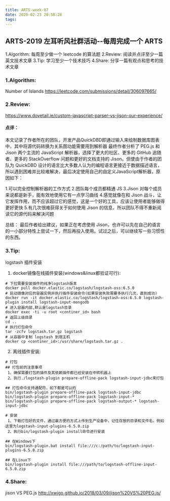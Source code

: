 ```yaml
---
title: ARTS-week-07
date: 2020-02-23 20:58:28
tags:
---
```


## ARTS-2019 左耳听风社群活动--每周完成一个 ARTS
1.Algorithm: 每周至少做一个 leetcode 的算法题
2.Review: 阅读并点评至少一篇英文技术文章
3.Tip: 学习至少一个技术技巧
4.Share: 分享一篇有观点和思考的技术文章

### 1.Algorithm:

Number of Islands https://leetcode.com/submissions/detail/306097665/

### 2.Review:

https://www.dovetail.ie/custom-javascript-parser-vs-jison-our-experience/

#### 点评：

本文记录了作者所在的团队，开发产品QuickDBD即通过输入来绘制数据库图表中，其中将源代码转换为关系图功能需要用到解析器
最终作者分析了 PEG.js 和  Jison 两个主流的 JavaScript 解析器，选择了更大的社区、更多的 GitHub 追随者、更多的 StackOverflow 问题和更好的文档支持的 Jison。但使由于作者的团队为 QuickDBD 设计的语言比大多数人认为的编程语言更接近于数据描述语言，所以遇到困难并比较难解决，最后决定使用自己的自定义JavaScript解析器，原因如下：

1.可以完全控制解析器的工作方式
2.团队每个成员都精通 JS
3.Jison 对每个成员来说都是新手，能有效地使用它有一点学习曲线
4.感觉就像在和 Jison 战斗，让它发挥作用，而不应该超过它的感觉，这是一个好的工具，应该让使用者能够做得更好更快
5.有几次很难获得关于如何使用 Jison 的信息，所以团队不得不重新阅读它的源代码来解决问题

总结：
最后作者给出建议，如果正在考虑使用 Jison，也许可以先在自己的语言的一小部分特性上尝试一下，然后再投入使用。试过之后，可以继续写一些习惯性的东西。

### 3.Tip:
logstash 插件安装

1. docker镜像在线插件安装(windows&linux都验证可行):
``` shell
# 下拉需要安装插件的纯净logstash版本
docker pull docker.elastic.co/logstash/logstash-oss:6.5.0
# 启动镜像对应的容器实例并执行插件安装命令(如果安装失败需要多执行几次，直到成功)
docker run -it docker.elastic.co/logstash/logstash-oss:6.5.0 logstash-plugin install logstash-input-mongodb
# 进入容器内部,默认是logstash目录
docker exec -ti -u root <continer_id> bash
# 返回上级目录
cd ..
# 执行打包命令
tar -zcfv logstash.tar.gz logstash
# 从容器中复制 logstash 到宿主机
docker cp <continer_id>:/usr/share/logstash.tar.gz .
```

2. 离线插件安装:
``` shell
# 打包
## 打包前的注意事项
 1、确保需要打包的插件及其依赖插件都已经安装在中转机器上
 2、执行./logstash-plugin prepare-offline-pack logstash-input-jdbc来打包

## 打包命令支持通配符，如下都是可以的
bin/logstash-plugin prepare-offline-pack logstash-input-jdbc 
bin/logstash-plugin prepare-offline-pack logstash-input-* 
bin/logstash-plugin prepare-offline-pack logstash-output-* logstash-input-jdbc

# 安装
 1、下载打包好的文件，通过最方便的方式上传到生产设备中，记住存放的目录和文件名，例如这里为logstash-input-plugins-6.5.0.zip
 2、执行bin/logstash-plugin install命令进行安装

## 在Windows下
bin/logstash-plugin.bat install file:///c:/path/to/logstash-input-plugins-6.5.0.zip

## 在Linux下
bin/logstash-plugin install file:///path/to/logstash-offline-input-6.5.0.zip
```

### 4.Share:

jison VS PEG.js
http://xwjgo.github.io/2018/03/09/jison%20VS%20PEG.js/
